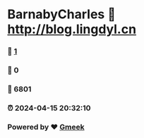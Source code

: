 # BarnabyCharles :link: http://blog.lingdyl.cn 
### :page_facing_up: [1](http://blog.lingdyl.cn/tag.html) 
### :speech_balloon: 0 
### :hibiscus: 6801 
### :alarm_clock: 2024-04-15 20:32:10 
### Powered by :heart: [Gmeek](https://github.com/Meekdai/Gmeek)
